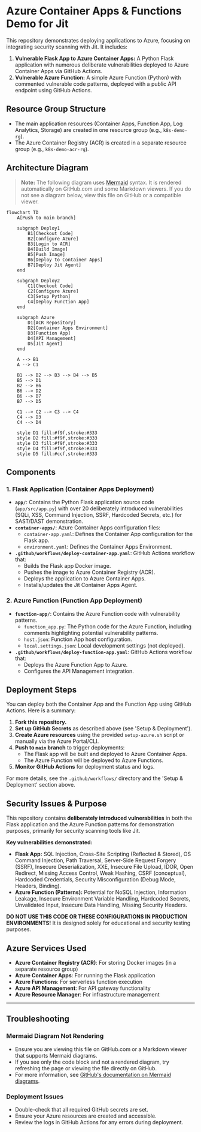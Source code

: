 # Azure Container Apps & Functions Demo for Jit

This repository demonstrates deploying applications to Azure, focusing on integrating security scanning with Jit. It includes:

1. **Vulnerable Flask App to Azure Container Apps:** A Python Flask application with numerous deliberate vulnerabilities deployed to Azure Container Apps via GitHub Actions.
2. **Vulnerable Azure Function:** A simple Azure Function (Python) with commented vulnerable code patterns, deployed with a public API endpoint using GitHub Actions.

## Resource Group Structure

- The main application resources (Container Apps, Function App, Log Analytics, Storage) are created in one resource group (e.g., `k8s-demo-rg`).
- The Azure Container Registry (ACR) is created in a separate resource group (e.g., `k8s-demo-acr-rg`).

## Architecture Diagram

> **Note:** The following diagram uses [Mermaid](https://mermaid-js.github.io/mermaid/#/) syntax. It is rendered automatically on GitHub.com and some Markdown viewers. If you do not see a diagram below, view this file on GitHub or a compatible viewer.

```mermaid
flowchart TD
    A[Push to main branch]

    subgraph Deploy1
        B1[Checkout Code]
        B2[Configure Azure]
        B3[Login to ACR]
        B4[Build Image]
        B5[Push Image]
        B6[Deploy to Container Apps]
        B7[Deploy Jit Agent]
    end

    subgraph Deploy2
        C1[Checkout Code]
        C2[Configure Azure]
        C3[Setup Python]
        C4[Deploy Function App]
    end

    subgraph Azure
        D1[ACR Repository]
        D2[Container Apps Environment]
        D3[Function App]
        D4[API Management]
        D5[Jit Agent]
    end

    A --> B1
    A --> C1

    B1 --> B2 --> B3 --> B4 --> B5
    B5 --> D1
    B2 --> B6
    B6 --> D2
    B6 --> B7
    B7 --> D5

    C1 --> C2 --> C3 --> C4
    C4 --> D3
    C4 --> D4

    style D1 fill:#f9f,stroke:#333
    style D2 fill:#f9f,stroke:#333
    style D3 fill:#f9f,stroke:#333
    style D4 fill:#f9f,stroke:#333
    style D5 fill:#ccf,stroke:#333
```

## Components

### 1. Flask Application (Container Apps Deployment)

- **`app/`**: Contains the Python Flask application source code (`app/src/app.py`) with over 20 deliberately introduced vulnerabilities (SQLi, XSS, Command Injection, SSRF, Hardcoded Secrets, etc.) for SAST/DAST demonstration.
- **`container-apps/`**: Azure Container Apps configuration files:
  - `container-app.yaml`: Defines the Container App configuration for the Flask app.
  - `environment.yaml`: Defines the Container Apps Environment.
- **`.github/workflows/deploy-container-app.yaml`**: GitHub Actions workflow that:
  - Builds the Flask app Docker image.
  - Pushes the image to Azure Container Registry (ACR).
  - Deploys the application to Azure Container Apps.
  - Installs/updates the Jit Container Apps Agent.

### 2. Azure Function (Function App Deployment)

- **`function-app/`**: Contains the Azure Function code with vulnerability patterns.
  - `function_app.py`: The Python code for the Azure Function, including comments highlighting potential vulnerability patterns.
  - `host.json`: Function App host configuration.
  - `local.settings.json`: Local development settings (not deployed).
- **`.github/workflows/deploy-function-app.yaml`**: GitHub Actions workflow that:
  - Deploys the Azure Function App to Azure.
  - Configures the API Management integration.

## Deployment Steps

You can deploy both the Container App and the Function App using GitHub Actions. Here is a summary:

1. **Fork this repository.**
2. **Set up GitHub Secrets** as described above (see 'Setup & Deployment').
3. **Create Azure resources** using the provided `setup-azure.sh` script or manually via the Azure Portal/CLI.
4. **Push to `main` branch** to trigger deployments:
   - The Flask app will be built and deployed to Azure Container Apps.
   - The Azure Function will be deployed to Azure Functions.
5. **Monitor GitHub Actions** for deployment status and logs.

For more details, see the `.github/workflows/` directory and the 'Setup & Deployment' section above.

## Security Issues & Purpose

This repository contains **deliberately introduced vulnerabilities** in both the Flask application and the Azure Function patterns for demonstration purposes, primarily for security scanning tools like Jit.

**Key vulnerabilities demonstrated:**

- **Flask App:** SQL Injection, Cross-Site Scripting (Reflected & Stored), OS Command Injection, Path Traversal, Server-Side Request Forgery (SSRF), Insecure Deserialization, XXE, Insecure File Upload, IDOR, Open Redirect, Missing Access Control, Weak Hashing, CSRF (conceptual), Hardcoded Credentials, Security Misconfiguration (Debug Mode, Headers, Binding).
- **Azure Function (Patterns):** Potential for NoSQL Injection, Information Leakage, Insecure Environment Variable Handling, Hardcoded Secrets, Unvalidated Input, Insecure Data Handling, Missing Security Headers.

**DO NOT USE THIS CODE OR THESE CONFIGURATIONS IN PRODUCTION ENVIRONMENTS!** It is designed solely for educational and security testing purposes.

## Azure Services Used

- **Azure Container Registry (ACR)**: For storing Docker images (in a separate resource group)
- **Azure Container Apps**: For running the Flask application
- **Azure Functions**: For serverless function execution
- **Azure API Management**: For API gateway functionality
- **Azure Resource Manager**: For infrastructure management 

---

## Troubleshooting

### Mermaid Diagram Not Rendering
- Ensure you are viewing this file on GitHub.com or a Markdown viewer that supports Mermaid diagrams.
- If you see only the code block and not a rendered diagram, try refreshing the page or viewing the file directly on GitHub.
- For more information, see [GitHub's documentation on Mermaid diagrams](https://github.blog/changelog/2022-02-14-include-diagrams-in-your-markdown-files-with-mermaid/).

### Deployment Issues
- Double-check that all required GitHub secrets are set.
- Ensure your Azure resources are created and accessible.
- Review the logs in GitHub Actions for any errors during deployment. 
